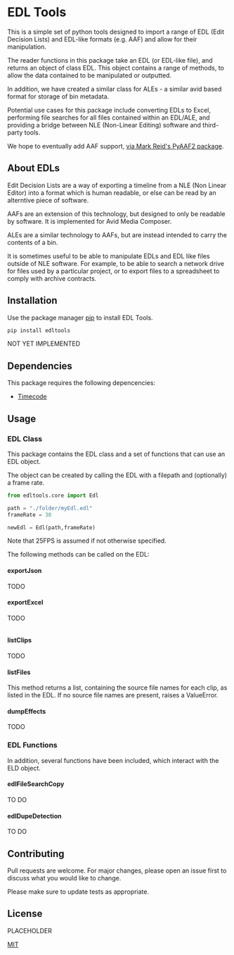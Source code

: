 # EDL Tools

This is a simple set of python tools designed to import a range of EDL (Edit Decision Lists) and EDL-like formats (e.g. AAF) and allow for their manipulation.

The reader functions in this package take an EDL (or EDL-like file), and returns an object of class EDL. This object contains a range of methods, to allow the data contained to be manipulated or outputted.

In addition, we have created a similar class for ALEs - a similar avid based format for storage of bin metadata.

Potential use cases for this package include converting EDLs to Excel, performing file searches for all files contained within an EDL/ALE, and providing a bridge between NLE (Non-Linear Editing) software and third-party tools.

We hope to eventually add AAF support, [via Mark Reid's PyAAF2 package](https://github.com/markreidvfx/pyaaf2/tree/main).

## About EDLs

Edit Decision Lists are a way of exporting a timeline from a NLE (Non Linear Editor) into a format which is human readable, or else can be read by an alterntive piece of software.

AAFs are an extension of this technology, but designed to only be readable by software. It is implemented for Avid Media Composer.

ALEs are a similar technology to AAFs, but are instead intended to carry the contents of a bin.

It is sometimes useful to be able to manipulate EDLs and EDL like files outside of NLE software. For example, to be able to search a network drive for files used by a particular project, or to export files to a spreadsheet to comply with archive contracts.

## Installation

Use the package manager [pip](https://pip.pypa.io/en/stable/) to install EDL Tools.

```bash
pip install edltools
```

NOT YET IMPLEMENTED

## Dependencies

This package requires the following depencencies:

- [Timecode](https://github.com/eoyilmaz/timecode)

## Usage

### EDL Class

This package contains the EDL class and a set of functions that can use an EDL object.

The object can be created by calling the EDL with a filepath and (optionally) a frame rate.

```python
from edltools.core import Edl

path = "./folder/myEdl.edl"
frameRate = 30

newEdl = Edl(path,frameRate)
```

Note that 25FPS is assumed if not otherwise specified.

The following methods can be called on the EDL:

#### exportJson

TODO

#### exportExcel

TODO

```python
```

#### listClips

TODO

#### listFiles

This method returns a list, containing the source file names for each clip, as listed in the EDL. If no source file names are present, raises a ValueError.

#### dumpEffects

TODO

### EDL Functions

In addition, several functions have been included, which interact with the ELD object.

#### edlFileSearchCopy

TO DO

#### edlDupeDetection

TO DO

## Contributing

Pull requests are welcome. For major changes, please open an issue first
to discuss what you would like to change.

Please make sure to update tests as appropriate.

## License

PLACEHOLDER

[MIT](https://choosealicense.com/licenses/mit/)
